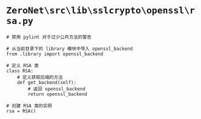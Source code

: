 # `ZeroNet\src\lib\sslcrypto\openssl\rsa.py`

```
# 禁用 pylint 对于过少公共方法的警告

# 从当前目录下的 library 模块中导入 openssl_backend
from .library import openssl_backend

# 定义 RSA 类
class RSA:
    # 定义获取后端的方法
    def get_backend(self):
        # 返回 openssl_backend
        return openssl_backend

# 创建 RSA 类的实例
rsa = RSA()
```